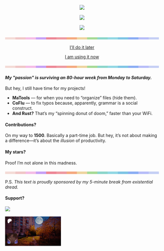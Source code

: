 <div align="center">

![](https://github-readme-stats.vercel.app/api?username=inc44&hide=prs,issues,contribs&show=reviews&show_icons=true&theme=buefy)

![](https://github-readme-stats.vercel.app/api/top-langs/?username=inc44&layout=compact&theme=buefy)

![](https://streak-stats.demolab.com/?user=inc44&theme=buefy&hide_border=true&date_format=j/n[/Y])

![](bar.png)

[I'll do it later](https://inc44.github.io/blog/templates)

[I am using it now](https://inc44.github.io/CoFlu)

</div>

![](bar.png)

#### *My "passion" is surviving an 80-hour week from Monday to Saturday.*
But hey, I still have time for my projects!

- **MaTools** — for when you need to “organize” files (hide them).
- **CoFlu** — to fix typos because, apparently, grammar is a social construct.
- **And Rust?** That’s my “spinning donut of doom,” faster than your WiFi.

#### Contributions?
On my way to **1500**. Basically a part-time job.
But hey, it’s not about making a difference—it’s about the *illusion* of productivity.

#### My stars?
Proof I’m not alone in this madness.

![](bar.png)

P.S. *This text is proudly sponsored by my 5-minute break from existential dread.*

#### Support?
<a href="https://www.buymeacoffee.com/xamituchido"><img src="https://img.buymeacoffee.com/button-api/?text=The More You Need&emoji=🍕&button_colour=c6a0f6&font_colour=000000&&font_family=Cookie&outline_colour=000000&coffee_colour=ffffff"/></a>

<a href="https://patreon.com/Inc44"><img src="patreon.png" style="height: 6rem;"/></a>
